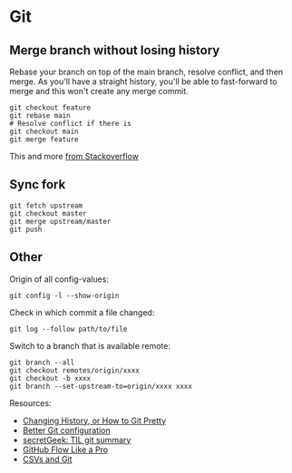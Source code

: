 Git
===

Merge branch without losing history
-----------------------------------

Rebase your branch on top of the main branch, resolve conflict, and then merge. As you'll have a straight history, you'll be able to fast-forward to merge and this won't create any merge commit.

    git checkout feature
    git rebase main
    # Resolve conflict if there is
    git checkout main
    git merge feature

This and more [from Stackoverflow](http://stackoverflow.com/a/15006856)


Sync fork
---------

    git fetch upstream
    git checkout master
    git merge upstream/master
    git push


Other
-----

Origin of all config-values:

    git config -l --show-origin

Check in which commit a file changed:

    git log --follow path/to/file

Switch to a branch that is available remote:

    git branch --all
    git checkout remotes/origin/xxxx
    git checkout -b xxxx
    git branch --set-upstream-to=origin/xxxx xxxx


Resources:

* [Changing History, or How to Git Pretty](http://justinhileman.info/article/git-pretty/)
* [Better Git configuration](https://hn.premii.com/#/article/14045787)
* [secretGeek: TIL git summary](https://til.secretgeek.net/git/01_summary.html)
* [GitHub Flow Like a Pro](https://haacked.com/archive/2014/07/28/github-flow-aliases/)
* [CSVs and Git](https://frictionlessdata.io/docs/csv/)
